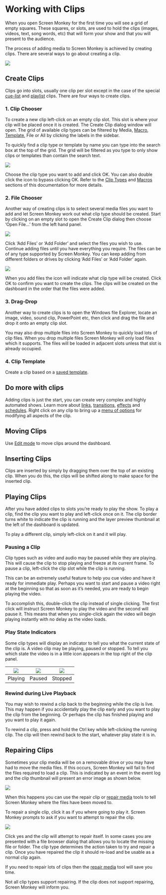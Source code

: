 # Working with Clips

When you open Screen Monkey for the first time you will see a grid of empty squares. These squares, or slots, are used to hold the clips (images, videos, text, song words, etc) that will form your show and that you will present to the audience.

The process of adding media to Screen Monkey is achieved by creating clips. There are several ways to go about creating a clip.

![](../../images/dashboard-empty-grid.png)

## Create Clips
Clips go into slots, usually one clip per slot except in the case of the special [cue-list](/reference/clipTypes/CueListSpaceClip.md) and [playlist](/reference/clipTypes/playlist.md) clips. There are four ways to create clips.

### 1. Clip Chooser
To create a new clip left-click on an empty clip slot. This slot is where your clip will be placed once it is created. The Create Clip dialog window will open. The grid of available clip types can be filtered by Media, [Macro](/reference/macros/Macros.md), [Template](/reference/clipSettings/exportClipTemplate.md), File or All by clicking the labels in the sidebar.

To quickly find a clip type or template by name you can type into the search box at the top of the grid. The grid will be filtered as you type to only show clips or templates than contain the search text.

![](../../images/clip-chooser-all.png)

Choose the clip type you want to add and click OK. You can also double click the icon to bypass clicking OK. Refer to the [Clip Types](clipTypes/clipTypes.md) and [Macros](macros/Macros.md) sections of this documentation for more details.

### 2. File Chooser
Another way of creating clips is to select several media files you want to add and let Screen Monkey work out what clip type should be created. Start by clicking on an empty slot to open the Create Clip dialog then choose ‘Open File...’ from the left hand panel. 

![](../../images/clip-chooser-files-empty.png)

Click ‘Add Files’ or ‘Add Folder’ and select the files you wish to use. Continue adding files until you have everything you require. The files can be of any type supported by Screen Monkey. You can keep adding from different folders or drives by clicking ‘Add Files’ or ‘Add Folder’ again.

![](../../images/clip-chooser-files-3.png)

When you add files the icon will indicate what clip type will be created. Click OK to confirm you want to create the clips. The clips will be created on the dashboard in the order that the files were added.

### 3. Drag-Drop
Another way to create clips is to open the Windows file Explorer, locate an image, video, sound clip, PowerPoint etc, then click and drag the file and drop it onto an empty clip slot.

You may also drop multiple files into Screen Monkey to quickly load lots of clip files. When you drop multiple files Screen Monkey will only load files which it supports. The files will be loaded in adjacent slots unless that slot is already occupied.

### 4. Clip Template
Create a clip based on a [saved template](clipSettings/exportClipTemplate.md).

## Do more with clips
Adding clips is just the start, you can create very complex and highly automated shows. Learn more about [links](clipSettings/link.md), [transitions](clipSettings/transition.md), [effects](clipSettings/effects.md) and [schedules](clipSettings/schedule.md). Right click on any clip to bring up a [menu of options](clipSettings/clipSettings.md) for modifying all aspects of the clip.

## Moving Clips
Use [Edit mode](toolbar/edit.md) to move clips around the dashboard.

## Inserting Clips
Clips are inserted by simply by dragging them over the top of an existing clip. When you do this, the clips will be shifted along to make space for the inserted clip.

## Playing Clips
After you have added clips to slots you’re ready to play the show. To play a clip, find the clip you want to play and left-click once on it. The clip border turns white to indicate the clip is running and the layer preview thumbnail at the left of the dashboard is updated.

To play a different clip, simply left-click on it and it will play.

### Pausing a Clip
Clip types such as video and audio may be paused while they are playing. This will cause the clip to stop playing and freeze at its current frame. To pause a clip, left-click the clip slot while the clip is running.

This can be an extremely useful feature to help you cue video and have it ready for immediate play. Perhaps you want to start and pause a video right at the beginning so that as soon as it’s needed, you are ready to begin playing the video.

To accomplish this, double-click the clip instead of single clicking. The first click will instruct Screen Monkey to play the video and the second will pause it. This means that when you single-click again the video will begin playing instantly with no delay as the video loads.

### Play State Indicators
Some clip types will display an indicator to tell you what the current state of the clip is. A video clip may be playing, paused or stopped. To tell you which state the video is in a little icon appears in the top right of the clip panel.

|![](../../images/clip-video-play.png)|![](../../images/clip-video-pause.png)|![](../../images/clip-video-stop.png)|
|:-:|:-:|:-:|
|Playing|Paused|Stopped|

### Rewind during Live Playback
You may wish to rewind a clip back to the beginning while the clip is live. This may happen if you accidentally play the clip early and you want to play the clip from the beginning. Or perhaps the clip has finished playing and you want to play it again.

To rewind a clip, press and hold the Ctrl key while left-clicking the running clip. The clip will then rewind back to the start, whatever play state it is in.

## Repairing Clips
Sometimes your clip media will be on a removable drive or you may have had to move the media files. If this occurs, Screen Monkey will fail to find the files required to load a clip. This is indicated by an event in the event log and the clip thumbnail will present an error image as shown below.

![](../../images/dashboard-clip-redcross.PNG)

When this happens you can use the repair clip or [repair media](toolbar/open.md#repair-media) tools to tell Screen Monkey where the files have been moved to.

To repair a single clip, click it as if you where going to play it. Screen Monkey prompts to ask if you want to attempt to repair the clip.

![](../../images/repair-clip-message.png)

Click yes and the clip will attempt to repair itself. In some cases you are presented with a file browser dialog that allows you to locate the missing file or folder. The clip type determines the action taken to try and repair a clip. Once you have repaired the clip it should re-load and be usable as a normal clip again. 

If you need to repair lots of clips then the [repair media](toolbar/open.md#repair-media) tool will save you time.

Not all clip types support repairing. If the clip does not support repairing, Screen Monkey will inform you.
